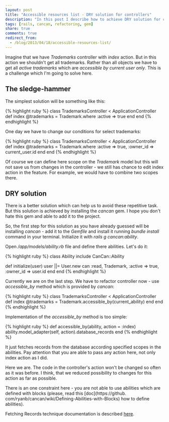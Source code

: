 ```yaml
---
layout: post
title: "Accessible resources list - DRY solution for controllers"
description: "In this post I describe how to achieve DRY solution for controller's actions which return the list of scoped objects. In the another words I show here how to avoid repetitive changes in controllers actions like this: Model.where :active => true"
tags: [rails, cancan, refactoring, gem]
share: true
comments: true
redirect_from:
  - /blog/2013/04/18/accessible-resources-list/
---
```



Imagine that we have *Trademarks* controller with *index* action. But in this action we shouldn't get all trademarks. Rather than all objects we have to get all *active trademarks* which are *accessible by current user only*. This is a challenge which I'm going to solve here.

## The sledge-hammer

The simplest solution will be something like this:

{% highlight ruby %}
class TrademarksController < ApplicationController
  def index
    @trademarks = Trademark.where :active => true
  end
end
{% endhighlight %}

One day we have to change our conditions for select trademarks:

{% highlight ruby %}
class TrademarksController < ApplicationController
  def index
    @trademarks = Trademark.where :active => true, :owner_id => current_user.id
  end
end
{% endhighlight %}

Of course we can define here scope on the *Trademark* model but this will not save us from changes in the controller - we still has chance to edit index action in the feature. For example, we would have to combine two scopes there.

## DRY solution

There is a better solution which can help us to avoid these repetitive task. But this solution is achieved by installing the *cancan* gem. I hope you don't hate this gem and able to add it to the project.

So, the first step for this solution as you have already guessed will be installing *cancan* - add it to the *Gemfile* and install it running *bundle install* command in your terminal. Initialize it with *rails g cancan:ability*.

Open */app/models/ability.rb* file and define there abilities. Let's do it:


{% highlight ruby %}
class Ability
  include CanCan::Ability

  def initialize(user)
    user ||= User.new
    can :read, Trademark, :active => true, :owner_id => user.id
  end
end
{% endhighlight %}

Currently we are on the last step. We have to refactor controller now - use *accessible_by* method which is provided by *cancan*:

{% highlight ruby %}
class TrademarksController < ApplicationController
  def index
    @trademarks = Trademark.accessible_by(current_ability)
  end
end
{% endhighlight %}

Implementation of the *accessible_by* method is too simple:

{% highlight ruby %}
def accessible_by(ability, action = :index)
  ability.model_adapter(self, action).database_records
end
{% endhighlight %}

It just fetches records from the database according specified scopes in the abilities. Pay attention that you are able to pass any action here, not only index action as I did.

Here we are. The code in the controller's action won't be changed so often as it was before. I think, that we reduced possibility to changes for this action as far as possible.

There is an one constraint here - you are not able to use abilities which are defined with blocks (please, read this [doc](https://github.
com/ryanb/cancan/wiki/Defining-Abilities-with-Blocks) how to define abilities).

Fetching Records technique documentation is described [here](https://github.com/ryanb/cancan/wiki/Fetching-Records).
